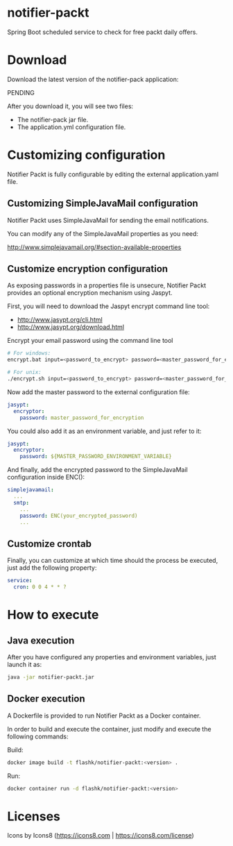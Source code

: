 # notifier-packt
Spring Boot scheduled  service to check for free packt daily offers.

# Download
Download the latest version of the notifier-pack application:

PENDING

After you download it, you will see two files:
- The notifier-pack jar file.
- The application.yml configuration file.

# Customizing configuration
Notifier Packt is fully configurable by editing the external application.yaml file.

## Customizing SimpleJavaMail configuration
Notifier Packt uses SimpleJavaMail for sending the email notifications.

You can modify any of the SimpleJavaMail properties as you need:

http://www.simplejavamail.org/#section-available-properties


## Customize encryption configuration

As exposing passwords in a properties file is unsecure, Notifier Packt provides an optional encryption mechanism using Jaspyt.

First, you will need to download the Jaspyt encrypt command line tool:
* http://www.jasypt.org/cli.html
* http://www.jasypt.org/download.html


Encrypt your email password using the command line tool

```bash
# For windows:
encrypt.bat input=<password_to_encrypt> password=<master_password_for_encryption>

# For unix:
./encrypt.sh input=<password_to_encrypt> password=<master_password_for_encryption>
```


Now add the master password to the external configuration file:
```yaml
jasypt:
  encryptor:
    password: master_password_for_encryption
```

You could also add it as an environment variable, and just refer to it:
```yaml
jasypt:
  encryptor:
    password: ${MASTER_PASSWORD_ENVIRONMENT_VARIABLE}
```

And finally, add the encrypted password to the SimpleJavaMail configuration inside ENC():

```yaml
simplejavamail:
  ...
  smtp:
    ...
    password: ENC(your_encrypted_password)
    ...
```
## Customize crontab

Finally, you can customize at which time should the process be executed, just add the following property:

```yaml
service:
  cron: 0 0 4 * * ?
```

# How to execute

## Java execution
After you have configured any properties and environment variables, just launch it as:

```sh
java -jar notifier-packt.jar
```


## Docker execution
A Dockerfile is provided to run Notifier Packt as a Docker container.

In order to build and execute the container, just modify and execute the following commands:

Build:
```sh
docker image build -t flashk/notifier-packt:<version> .
```

Run:
```sh
docker container run -d flashk/notifier-packt:<version>
```  
# Licenses
Icons by Icons8 (https://icons8.com | https://icons8.com/license)
